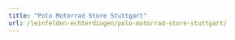 ```yaml
---
title: "Polo Motorrad Store Stuttgart"
url: /leinfelden-echterdingen/polo-motorrad-store-stuttgart/
---
```

